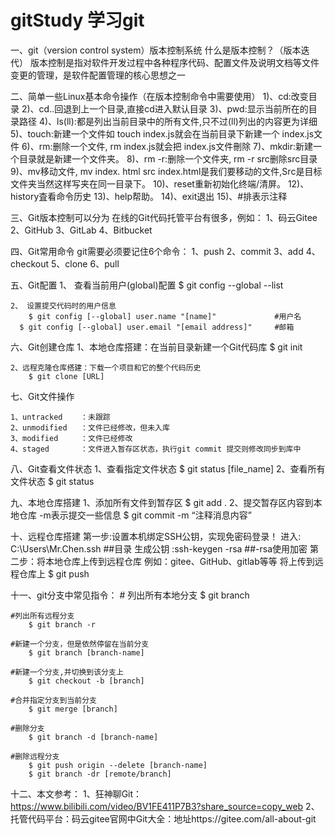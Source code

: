 # gitStudy 学习git

一、git（version control system）版本控制系统
    什么是版本控制？（版本迭代）
        版本控制是指对软件开发过程中各种程序代码、配置文件及说明文档等文件变更的管理，是软件配置管理的核心思想之一

二、简单一些Linux基本命令操作（在版本控制命令中需要使用）
    1)、cd:改变目录
    2)、cd..回退到上一个目录,直接cd进入默认目录
    3)、pwd:显示当前所在的目录路径
    4)、ls(ll):都是列出当前目录中的所有文件,只不过(ll)列出的内容更为详细
    5)、touch:新建一个文件如 touch index.js就会在当前目录下新建一个 index.js文件
    6)、rm:删除一个文件, rm index.js就会把 index.js文件刪除
    7)、mkdir:新建一个目录就是新建一个文件夹。
    8)、rm -r:删除一个文件夹, rm -r src删除src目录
    9)、mv移动文件, mv index. html src index.html是我们要移动的文件,Src是目标文件夹当然这样写夹在同一目录下。
    10)、reset重新初始化终端/清屏。
    12)、history査看命令历史
    13)、help帮助。
    14)、exit退出
    15)、#排表示注释

三、Git版本控制可以分为
    在线的Git代码托管平台有很多，例如：
        1、码云Gitee
        2、GitHub
        3、GitLab
        4、Bitbucket

四、Git常用命令
    git需要必须要记住6个命令：
            1、push
            2、commit
            3、add
            4、checkout
            5、clone
            6、pull

五、Git配置
    1、 查看当前用户(global)配置
        $ git config --global --list

    2、 设置提交代码时的用户信息
        $ git config [--global] user.name "[name]"             #用户名
      $ git config [--global] user.email "[email address]"     #邮箱


六、Git创建仓库
    1、本地仓库搭建：在当前目录新建一个Git代码库
        $ git init

    2、远程克隆仓库搭建：下载一个项目和它的整个代码历史
        $ git clone [URL]

七、Git文件操作

    1、untracked    ：未跟踪
    2、unmodified   ：文件已经修改，但未入库
    3、modified     ：文件已经修改
    4、staged       ：文件进入暂存区状态，执行git commit 提交则修改同步到库中

八、Git查看文件状态
    1、查看指定文件状态
        $ git status [file_name]
    2、查看所有文件状态
        $ git status


九、本地仓库搭建
    1、添加所有文件到暂存区
        $ git add .
    2、提交暂存区内容到本地仓库  -m表示提交一些信息
        $ git commit -m “注释消息内容”

十、远程仓库搭建
    第一步:设置本机绑定SSH公钥，实现免密码登录！
            进入: C:\Users\Mr.Chen\.ssh   ##目录
            生成公钥 :ssh-keygen  -rsa    ##-rsa使用加密
    第二步：将本地仓库上传到远程仓库 例如：gitee、GitHub、gitlab等等
            将上传到远程仓库上
            $ git push

十一、git分支中常见指令：
    # 列出所有本地分支
        $ git branch

    #列出所有远程分支
        $ git branch -r

    #新建一个分支，但是依然停留在当前分支
        $ git branch [branch-name]

    #新建一个分支,并切换到该分支上
        $ git checkout -b [branch]

    #合并指定分支到当前分支
        $ git merge [branch]

    #删除分支
        $ git branch -d [branch-name]

    #删除远程分支
        $ git push origin --delete [branch-name]
        $ git branch -dr [remote/branch]


十二、本文参考：
    1、狂神聊Git：https://www.bilibili.com/video/BV1FE411P7B3?share_source=copy_web
    2、托管代码平台：码云gitee官网中Git大全：地址https://gitee.com/all-about-git